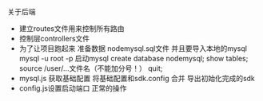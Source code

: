 关于后端
- 建立routes文件用来控制所有路由
- 控制层controllers文件
- 为了让项目跑起来 准备数据 nodemysql.sql文件 并且要导入本地的mysql
  mysql -u root -p 启动mysql
  create database nodemysql;
  show tables;
  source /user/...文件名（不能加分号！）
  quit;
- mysql.js 获取基础配置 
  将基础配置和sdk.config 合并 导出初始化完成的sdk
- config.js设置启动端口 正常的操作

